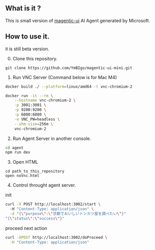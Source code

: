 ## What is it ?

This is small version of [magentic-ui](https://github.com/microsoft/magentic-ui/tree/main) AI Agent generated by Microsoft.

## How to use it.

it is still beta version.

0. Clone this repository.

```
git clone https://github.com/YmBIgo/magentic-ui-mini.git
```

1. Run VNC Server (Command below is for Mac M4)

```bash
docker build ./ --platform=linux/amd64 -t vnc-chromium-2
```

```bash
docker run -it --rm \
    --hostname vnc-chromium-2 \
    -p 3001:3001 \
    -p 9200:9200 \
    -p 6080:6080 \
    -e VNC_PW=headless \
    --shm-size=256m \
    vnc-chromium-2
```

2. Run Agent Server in another console.

```bash
cd agent
npm run dev
```

3. Open HTML

```
cd path_to_this_repository
open noVnc.html
```

4. Control throught agent server.

init

```bash
curl -X POST http://localhost:3002/start \   
  -H "Content-Type: application/json" \
  -d "{\"purpose\":\"京都でおいしいトンカツ屋を調べたい\"}"
"{\"status\":\"success\"}"
```

proceed next action

```bash
curl -XPOST http://localhost:3002/doProceed \
  -H "Content-Type: application/json"
```